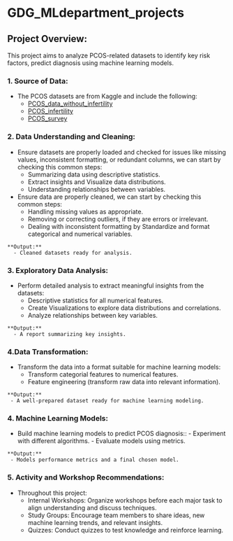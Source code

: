 # GDG_MLdepartment_projects

## Project Overview:
 This project aims to analyze PCOS-related datasets to identify key risk factors, predict diagnosis using machine learning models.

### 1. **Source of Data:**
   - The PCOS datasets are from Kaggle and include the following:
     - [PCOS_data_without_infertility](https://www.kaggle.com/datasets/prasoonkottarathil/polycystic-ovary-syndrome-pcos?select=PCOS_data_without_infertility.xlsx)
     - [PCOS_infertility](https://www.kaggle.com/datasets/prasoonkottarathil/polycystic-ovary-syndrome-pcos?select=PCOS_infertility.csv)
     - [PCOS_survey](https://www.kaggle.com/datasets/sahilkoli04/pcos2023?select=CLEAN-+PCOS+SURVEY+SPREADSHEET.csv)


### 2. **Data Understanding and Cleaning:**
   - Ensure datasets are properly loaded and checked for issues like missing values, inconsistent formatting, or redundant columns, we can start by checking this common steps:
     - Summarizing data using descriptive statistics.
     - Extract insights and Visualize data distributions.
     - Understanding relationships between variables.
   - Ensure data are properly cleaned, we can start by checking this common steps:  
     - Handling missing values as appropriate.
     - Removing or correcting outliers, if they are errors or irrelevant.
     - Dealing with inconsistent formatting by Standardize and format categorical and numerical variables.

    **Output:**
      - Cleaned datasets ready for analysis. 

### 3. **Exploratory Data Analysis:**
   - Perform detailed analysis to extract meaningful insights from the datasets:
     - Descriptive statistics for all numerical features.
     - Create Visualizations to explore data distributions and correlations.
     - Analyze relationships between key variables. 

    **Output:** 
      - A report summarizing key insights.

### 4.**Data Transformation:**
   - Transform the data into a format suitable for machine learning models:
     - Transform categorial features to numerical features.
     - Feature engineering (transform raw data into relevant information).

    **Output:**
     - A well-prepared dataset ready for machine learning modeling.

### 4. **Machine Learning Models:**
   -  Build machine learning models to predict PCOS diagnosis::
     - Experiment with different algorithms.
     - Evaluate models using metrics.

    **Output:** 
     - Models performance metrics and a final chosen model.
     

### 5. **Activity and Workshop Recommendations:**
   - Throughout this project:
     - Internal Workshops: Organize workshops before each major task to align understanding and discuss techniques.
     - Study Groups: Encourage team members to share ideas, new machine learning trends, and relevant insights.
     - Quizzes: Conduct quizzes to test knowledge and reinforce learning.